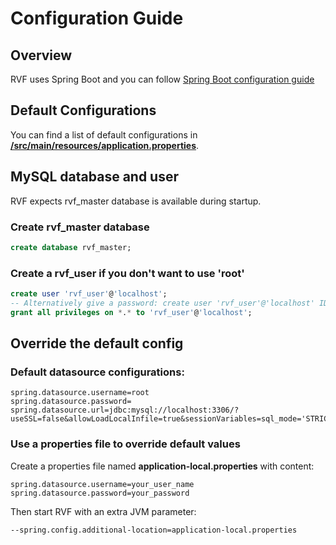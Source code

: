 # Configuration Guide
## Overview
RVF uses Spring Boot and you can follow [Spring Boot configuration guide](https://docs.spring.io/spring-boot/docs/2.7.14/reference/htmlsingle/#features.external-config)

## Default Configurations

You can find a list of default configurations in **[/src/main/resources/application.properties](../src/main/resources/application.properties)**.

## MySQL database and user
RVF expects rvf_master database is available during startup.

### Create rvf_master database
```sql
create database rvf_master;
```
### Create a rvf_user if you don't want to use 'root'
```sql
create user 'rvf_user'@'localhost';
-- Alternatively give a password: create user 'rvf_user'@'localhost' IDENTIFIED BY 'password_here';
grant all privileges on *.* to 'rvf_user'@'localhost';
```

## Override the default config

### Default datasource configurations:
```properties
spring.datasource.username=root
spring.datasource.password=
spring.datasource.url=jdbc:mysql://localhost:3306/?useSSL=false&allowLoadLocalInfile=true&sessionVariables=sql_mode='STRICT_TRANS_TABLES,NO_ENGINE_SUBSTITUTION'
```
### Use a properties file to override default values
Create a properties file named **application-local.properties** with content:
```properties
spring.datasource.username=your_user_name
spring.datasource.password=your_password
```
Then start RVF with an extra JVM parameter:
```bash
--spring.config.additional-location=application-local.properties
```
